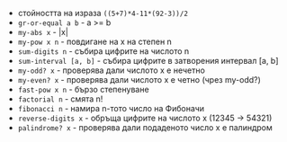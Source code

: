 - стойността на израза `((5+7)*4-11*(92-3))/2`
- `gr-or-equal a b` - a >= b
- `my-abs x` - |x|
- `my-pow x n` - повдигане на x на степен n
- `sum-digits n` - събира цифрите на числото n
- `sum-interval [a, b]` - събира цифрите в затворения интервал [a, b]
- `my-odd? x` - проверява дали числото x е нечетно
- `my-even? x` - проверява дали числото х е четно (чрез my-odd?)
- `fast-pow x n` - бързо степенуване
- `factorial n` - смята n!
- `fibonacci n` - намира n-тото число на Фибоначи
- `reverse-digits x` - обръща цифрите на числото х (12345 -> 54321)
- `palindrome? x` - проверява дали подаденото число х е палиндром

